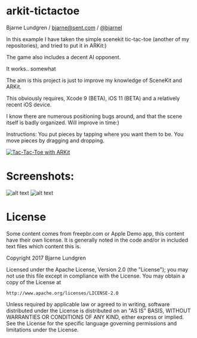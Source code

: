 # arkit-tictactoe
Bjarne Lundgren / bjarne@sent.com / [@bjarnel](https://twitter.com/bjarnel)

In this example I have taken the simple scenekit tic-tac-toe (another of my repositories), and tried to put it in ARKit:)

The game also includes a decent AI opponent.

It works.. somewhat

The aim is this project is just to improve my knowledge of SceneKit and ARKit.

This obviously requires, Xcode 9 (BETA), iOS 11 (BETA) and a relatively recent iOS device.

I know there are numerous positioning bugs around, and that the scene itself is badly organized. Will improve in time:)

Instructions: You put pieces by tapping where you want them to be. You move pieces by dragging and dropping.

[![Tac-Tac-Toe with ARKit](https://raw.githubusercontent.com/bjarnel/arkit-tictactoe/master/youtube_ttt.png)](https://www.youtube.com/watch?v=IBBq473vuMo "Tac-Tac-Toe with ARKit")

Screenshots:
=======
![alt text](https://raw.githubusercontent.com/bjarnel/arkit-tictactoe/master/tictactoe-shadows.jpg)
![alt text](https://raw.githubusercontent.com/bjarnel/arkit-tictactoe/master/tictactoe-shadows-closeup.jpg)

License
=======
Some content comes from freepbr.com or Apple Demo app, this content
have their own license. It is generally noted in the code and/or in included text files
which content this is.

Copyright 2017 Bjarne Lundgren

Licensed under the Apache License, Version 2.0 (the "License");
you may not use this file except in compliance with the License.
You may obtain a copy of the License at

    http://www.apache.org/licenses/LICENSE-2.0

Unless required by applicable law or agreed to in writing, software
distributed under the License is distributed on an "AS IS" BASIS,
WITHOUT WARRANTIES OR CONDITIONS OF ANY KIND, either express or implied.
See the License for the specific language governing permissions and
limitations under the License.
